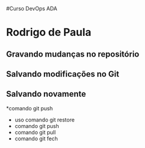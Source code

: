 #Curso DevOps ADA
# Rodrigo de Paula

## Gravando mudanças no repositório
## Salvando modificações no Git
## Salvando novamente

*comando git push

* uso comando git restore
* comando git push
* comando git pull
* comando git fech
